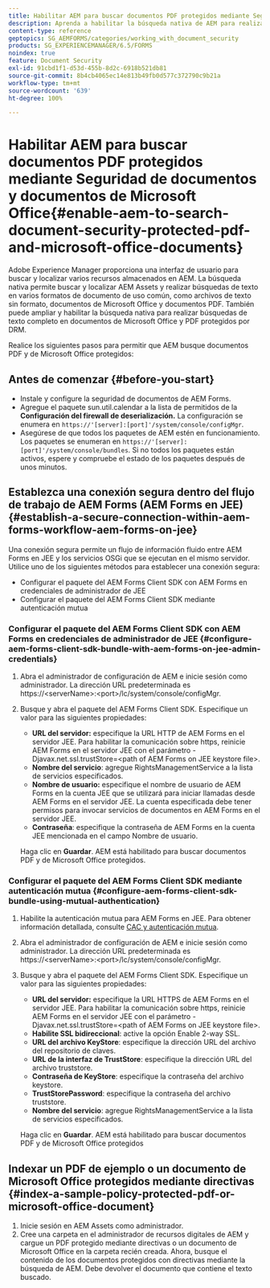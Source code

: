 ```yaml
---
title: Habilitar AEM para buscar documentos PDF protegidos mediante Seguridad de documentos y documentos de Microsoft Office
description: Aprenda a habilitar la búsqueda nativa de AEM para realizar búsquedas de texto completo en documentos PDF protegidos por DRM.
content-type: reference
geptopics: SG_AEMFORMS/categories/working_with_document_security
products: SG_EXPERIENCEMANAGER/6.5/FORMS
noindex: true
feature: Document Security
exl-id: 91cbd1f1-d53d-455b-8d2c-6918b521db81
source-git-commit: 8b4cb4065ec14e813b49fb0d577c372790c9b21a
workflow-type: tm+mt
source-wordcount: '639'
ht-degree: 100%

---
```


# Habilitar AEM para buscar documentos PDF protegidos mediante Seguridad de documentos y documentos de Microsoft Office{#enable-aem-to-search-document-security-protected-pdf-and-microsoft-office-documents}

Adobe Experience Manager proporciona una interfaz de usuario para buscar y localizar varios recursos almacenados en AEM. La búsqueda nativa permite buscar y localizar AEM Assets y realizar búsquedas de texto en varios formatos de documento de uso común, como archivos de texto sin formato, documentos de Microsoft Office y documentos PDF. También puede ampliar y habilitar la búsqueda nativa para realizar búsquedas de texto completo en documentos de Microsoft Office y PDF protegidos por DRM.

Realice los siguientes pasos para permitir que AEM busque documentos PDF y de Microsoft Office protegidos:

## Antes de comenzar {#before-you-start}

* Instale y configure la seguridad de documentos de AEM Forms.
* Agregue el paquete sun.util.calendar a la lista de permitidos de la **Configuración del firewall de deserialización.** La configuración se enumera en `https://'[server]:[port]'/system/console/configMgr`.
* Asegúrese de que todos los paquetes de AEM estén en funcionamiento. Los paquetes se enumeran en `https://'[server]:[port]'/system/console/bundles`. Si no todos los paquetes están activos, espere y compruebe el estado de los paquetes después de unos minutos.

## Establezca una conexión segura dentro del flujo de trabajo de AEM Forms (AEM Forms en JEE) {#establish-a-secure-connection-within-aem-forms-workflow-aem-forms-on-jee}

Una conexión segura permite un flujo de información fluido entre AEM Forms en JEE y los servicios OSGi que se ejecutan en el mismo servidor. Utilice uno de los siguientes métodos para establecer una conexión segura:

* Configurar el paquete del AEM Forms Client SDK con AEM Forms en credenciales de administrador de JEE
* Configurar el paquete del AEM Forms Client SDK mediante autenticación mutua

### Configurar el paquete del AEM Forms Client SDK con AEM Forms en credenciales de administrador de JEE {#configure-aem-forms-client-sdk-bundle-with-aem-forms-on-jee-admin-credentials}

1. Abra el administrador de configuración de AEM e inicie sesión como administrador. La dirección URL predeterminada es https://&lt;serverName>:&lt;port>/lc/system/console/configMgr.
1. Busque y abra el paquete del AEM Forms Client SDK. Especifique un valor para las siguientes propiedades:

   * **URL del servidor:** especifique la URL HTTP de AEM Forms en el servidor JEE. Para habilitar la comunicación sobre https, reinicie AEM Forms en el servidor JEE con el parámetro -Djavax.net.ssl.trustStore=&lt;path of AEM Forms on JEE keystore file>.
   * **Nombre del servicio**: agregue RightsManagementService a la lista de servicios especificados.
   * **Nombre de usuario:** especifique el nombre de usuario de AEM Forms en la cuenta JEE que se utilizará para iniciar llamadas desde AEM Forms en el servidor JEE. La cuenta especificada debe tener permisos para invocar servicios de documentos en AEM Forms en el servidor JEE.
   * **Contraseña**: especifique la contraseña de AEM Forms en la cuenta JEE mencionada en el campo Nombre de usuario.

   Haga clic en **Guardar**. AEM está habilitado para buscar documentos PDF y de Microsoft Office protegidos.

### Configurar el paquete del AEM Forms Client SDK mediante autenticación mutua {#configure-aem-forms-client-sdk-bundle-using-mutual-authentication}

1. Habilite la autenticación mutua para AEM Forms en JEE. Para obtener información detallada, consulte [CAC y autenticación mutua](https://helpx.adobe.com/es/livecycle/kb/cac-mutual-authentication.html).
1. Abra el administrador de configuración de AEM e inicie sesión como administrador. La dirección URL predeterminada es https://&lt;serverName>:&lt;port>/lc/system/console/configMgr.
1. Busque y abra el paquete del AEM Forms Client SDK. Especifique un valor para las siguientes propiedades:

   * **URL del servidor:** especifique la URL HTTPS de AEM Forms en el servidor JEE. Para habilitar la comunicación sobre https, reinicie AEM Forms en el servidor JEE con el parámetro -Djavax.net.ssl.trustStore=&lt;path of AEM Forms on JEE keystore file>.
   * **Habilite SSL bidireccional**: active la opción Enable 2-way SSL.
   * **URL del archivo KeyStore**: especifique la dirección URL del archivo del repositorio de claves.
   * **URL de la interfaz de TrustStore**: especifique la dirección URL del archivo truststore.
   * **Contraseña de KeyStore**: especifique la contraseña del archivo keystore.
   * **TrustStorePassword**: especifique la contraseña del archivo truststore.
   * **Nombre del servicio**: agregue RightsManagementService a la lista de servicios especificados.

   Haga clic en **Guardar**. AEM está habilitado para buscar documentos PDF y de Microsoft Office protegidos

## Indexar un PDF de ejemplo o un documento de Microsoft Office protegidos mediante directivas {#index-a-sample-policy-protected-pdf-or-microsoft-office-document}

1. Inicie sesión en AEM Assets como administrador.
1. Cree una carpeta en el administrador de recursos digitales de AEM y cargue un PDF protegido mediante directivas o un documento de Microsoft Office en la carpeta recién creada. Ahora, busque el contenido de los documentos protegidos con directivas mediante la búsqueda de AEM. Debe devolver el documento que contiene el texto buscado.
